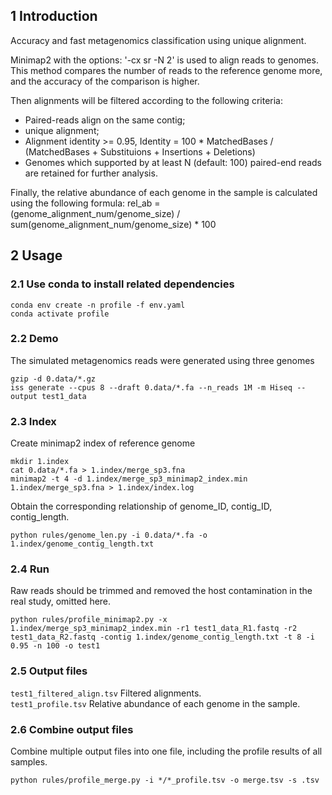 ## 1 Introduction
Accuracy and fast metagenomics classification using unique alignment.

Minimap2 with the options: '-cx sr -N 2' is used to align reads to genomes.<br>
This method compares the number of reads to the reference genome more, and the accuracy of the comparison is higher.

Then alignments will be filtered according to the following criteria:
* Paired-reads align on the same contig;<br>
* unique alignment;<br>
* Alignment identity >= 0.95, Identity = 100 * MatchedBases / (MatchedBases + Substituions + Insertions + Deletions)<br>
* Genomes which supported by at least N (default: 100) paired-end reads are retained for further analysis.<br>

Finally, the relative abundance of each genome in the sample is calculated using the following formula:
rel_ab = (genome_alignment_num/genome_size) / sum(genome_alignment_num/genome_size) * 100

## 2 Usage
### 2.1 Use conda to install related dependencies
```
conda env create -n profile -f env.yaml
conda activate profile
```

### 2.2 Demo
The simulated metagenomics reads were generated using three genomes<br>
```
gzip -d 0.data/*.gz
iss generate --cpus 8 --draft 0.data/*.fa --n_reads 1M -m Hiseq --output test1_data
```

### 2.3 Index
Create minimap2 index of reference genome<br>
```
mkdir 1.index
cat 0.data/*.fa > 1.index/merge_sp3.fna
minimap2 -t 4 -d 1.index/merge_sp3_minimap2_index.min 1.index/merge_sp3.fna > 1.index/index.log
```

Obtain the corresponding relationship of genome_ID, contig_ID, contig_length.
```
python rules/genome_len.py -i 0.data/*.fa -o 1.index/genome_contig_length.txt
```

### 2.4 Run
Raw reads should be trimmed and removed the host contamination in the real study, omitted here.
```
python rules/profile_minimap2.py -x 1.index/merge_sp3_minimap2_index.min -r1 test1_data_R1.fastq -r2 test1_data_R2.fastq -contig 1.index/genome_contig_length.txt -t 8 -i 0.95 -n 100 -o test1
```

### 2.5 Output files
```test1_filtered_align.tsv```  Filtered alignments.<br>
```test1_profile.tsv```  Relative abundance of each genome in the sample.<br>

### 2.6 Combine output files
Combine multiple output files into one file, including the profile results of all samples.
```
python rules/profile_merge.py -i */*_profile.tsv -o merge.tsv -s .tsv
```
